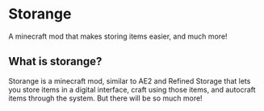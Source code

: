 # Storange
A minecraft mod that makes storing items easier, and much more!
## What is storange? 
Storange is a minecraft mod, similar to AE2 and Refined Storage that lets you store items in a digital interface, craft using those items, and autocraft items through the system. But there will be so much more! 
